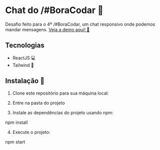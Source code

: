 # Chat do /#BoraCodar 🚀

Desafio feito para o 4º /#BoraCodar, um chat responsivo onde podemos mandar mensagens.
[Veja a demo aqui! 🎉](https://bora-codar-chat-five.vercel.app/)

## Tecnologias

- ReactJS 💻
- Tailwind 💅

## Instalação 🔧

1. Clone este repositório para sua máquina local:

2. Entre na pasta do projeto

3. Instale as dependências do projeto usando npm:

npm install

4. Execute o projeto:

npm start
